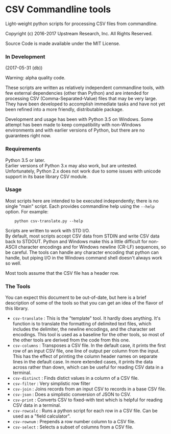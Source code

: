 # CSV Commandline tools

Light-weight python scripts for processing CSV files from commandline.

Copyright (c) 2016-2017 Upstream Research, Inc.  All Rights Reserved.

Source Code is made available under the MIT License.


### In Development

(2017-05-31 (db))

Warning: alpha quality code.

These scripts are written as relatively independent commandline tools,
with few external dependencies (other than Python) and are
intended for processing CSV (Comma-Separated-Value) files that may be very large.
They have been developed to accomplish immediate tasks
and have not yet been refined into a more friendly, distributable package.

Development and usage has been with Python 3.5 on Windows.
Some attempt has been made to keep compatibility with non-Windows environments
and with earlier versions of Python, but there are no guarantees right now.


### Requirements

Python 3.5 or later.  
Earlier versions of Python 3.x may also work, but are untested.  
Unfortunately, Python 2.x does not work due to some issues with unicode support in its base library CSV module.


### Usage

Most scripts here are intended to be executed independently;
there is no single "main" script.
Each provides commandline help using the `--help` option.
For example:

        python csv-translate.py --help

Scripts are written to work with STD I/O.  
By default, most scripts accept CSV data from STDIN and write CSV data back to STDOUT.
Python and Windows make this a little difficult for non-ASCII character encodings and for Windows newline (CR-LF) sequences, so be careful.
The tools can handle any character encoding that python can handle, 
but piping I/O in the Windows command shell doesn't always work so well.

Most tools assume that the CSV file has a header row.


### The Tools

You can expect this document to be out-of-date, 
but here is a brief description of some of the tools so that you can get an idea of the flavor of this library.

* `csv-translate` : This is the "template" tool.  It hardly does anything.
    It's function is to translate the formatting of delimited text files,
    which includes the delimiter, the newline encodings, and the character set encodings.
    This tool is used as a baseline for the other tools, 
    so most of the other tools are derived from the code from this one.
* `csv-columns` : Transposes a CSV file.
    In the default case, it prints the first row of an input CSV file,
    one line of output per column from the input.
    This has the effect of printing the column header names
    on separate lines in the default case.
    In more extended cases, it prints the data across rather than down,
    which can be useful for reading CSV data in a terminal.
* `csv-distinct` : Finds distict values in a column of a CSV file.
* `csv-filter` : Very simplistic row filter
* `csv-join` : Joins records from an input CSV to records in a base CSV file.
* `csv-json` : Does a simplistic conversion of JSON to CSV.
* `csv-print` : Converts CSV to fixed-with text which is helpful for reading CSV data in a terminal.
* `csv-rowcalc` : Runs a python script for each row in a CSV file.
    Can be used as a "field calculator".
* `csv-rownum` : Prepends a row number column to a CSV file.
* `csv-select` : Selects a subset of columns from a CSV file.

      

